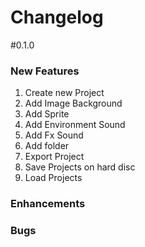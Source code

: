 Changelog
=========

#0.1.0

### New Features
1. Create new Project
2. Add Image Background
3. Add Sprite
4. Add Environment Sound
5. Add Fx Sound
6. Add folder
7. Export Project
8. Save Projects on hard disc
9. Load Projects

### Enhancements
### Bugs